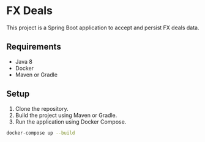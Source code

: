 # FX Deals

This project is a Spring Boot application to accept and persist FX deals data.

## Requirements

- Java 8
- Docker
- Maven or Gradle

## Setup

1. Clone the repository.
2. Build the project using Maven or Gradle.
3. Run the application using Docker Compose.

```bash
docker-compose up --build
